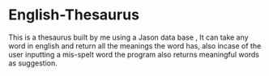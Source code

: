 # English-Thesaurus

This is a thesaurus built by me using a Jason data base , It can take any word in english and return all the meanings the word has, also incase of the user inputting a mis-spelt word the program also returns meaningful words as suggestion. 
